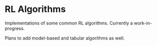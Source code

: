 # RL Algorithms

Implementations of some common RL algorithms. Currently a work-in-progress.

Plans to add model-based and tabular algorithms as well.

